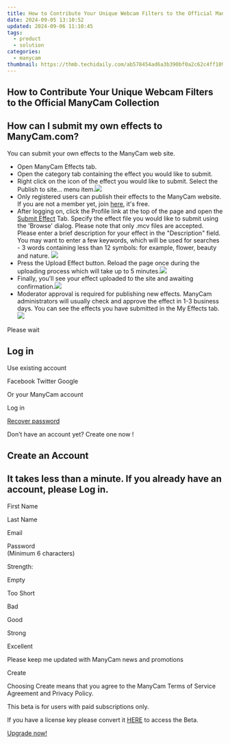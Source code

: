 ```yaml
---
title: How to Contribute Your Unique Webcam Filters to the Official ManyCam Collection
date: 2024-09-05 13:10:52
updated: 2024-09-06 11:10:45
tags:
  - product
  - solution
categories:
  - manycam
thumbnail: https://thmb.techidaily.com/ab578454ad6a3b390bf0a2c62c4ff10914131d163b29599a64c4c6748f645e74.jpg
---
```


## How to Contribute Your Unique Webcam Filters to the Official ManyCam Collection

## How can I submit my own effects to ManyCam.com?

 You can submit your own effects to the ManyCam web site.

* Open ManyCam Effects tab.
* Open the category tab containing the effect you would like to submit.
* Right click on the icon of the effect you would like to submit. Select the Publish to site... menu item.![](https://manycam.com/build/images/help/submit/submit_screen1.jpg?v=a5ea57df30)
* Only registered users can publish their effects to the ManyCam website. If you are not a member yet, join [here](https://tools.techidaily.com/manycam/products/), it's free.
* After logging on, click the Profile link at the top of the page and open the [Submit Effect](https://tools.techidaily.com/manycam/products/) Tab. Specify the effect file you would like to submit using the 'Browse' dialog. Please note that only .mcv files are accepted. Please enter a brief description for your effect in the "Description" field. You may want to enter a few keywords, which will be used for searches - 3 words containing less than 12 symbols: for example, flower, beauty and nature. ![](https://manycam.com/build/images/help/submit/submit_screen2.jpg?v=1be0407e18)
* Press the Upload Effect button. Reload the page once during the uploading process which will take up to 5 minutes.![](https://manycam.com/build/images/help/submit/submit_screen3.jpg?v=b6b9e06c91)
* Finally, you’ll see your effect uploaded to the site and awaiting confirmation.![](https://manycam.com/build/images/help/submit/submit_screen4.jpg?v=ade0b309bc)
* Moderator approval is required for publishing new effects. ManyCam administrators will usually check and approve the effect in 1-3 business days. You can see the effects you have submitted in the My Effects tab. ![](https://manycam.com/build/images/help/submit/submit_screen5.jpg?v=d146df5419)

  
Please wait 

## Log in

Use existing account

Facebook Twitter Google 

Or your ManyCam account

Log in 

[Recover password](https://tools.techidaily.com/manycam/products/) 

 Don’t have an account yet? Create one now ! 

## Create an Account

## It takes less than a minute. If you already have an account, please Log in.

First Name 

Last Name 

Email 

Password  
(Minimum 6 characters) 

Strength: 

Empty

Too Short

Bad

Good

Strong

Excellent

Please keep me updated with ManyCam news and promotions 

Create 

Choosing Create means that you agree to the ManyCam Terms of Service Agreement and Privacy Policy.

This beta is for users with paid subscriptions only.

If you have a license key please convert it [HERE](https://tools.techidaily.com/manycam/products/) to access the Beta.

[Upgrade now!](https://tools.techidaily.com/manycam/products/)

<ins class="adsbygoogle"
     style="display:block"
     data-ad-format="autorelaxed"
     data-ad-client="ca-pub-7571918770474297"
     data-ad-slot="1223367746"></ins>



<ins class="adsbygoogle"
     style="display:block"
     data-ad-client="ca-pub-7571918770474297"
     data-ad-slot="8358498916"
     data-ad-format="auto"
     data-full-width-responsive="true"></ins>
